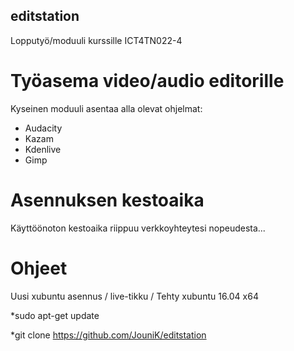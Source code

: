 ## editstation
Lopputyö/moduuli kurssille ICT4TN022-4

# Työasema video/audio editorille
Kyseinen moduuli asentaa alla olevat ohjelmat:
- Audacity
- Kazam
- Kdenlive
- Gimp

# Asennuksen kestoaika
Käyttöönoton kestoaika riippuu verkkoyhteytesi nopeudesta...


# Ohjeet
Uusi xubuntu asennus / live-tikku / Tehty xubuntu 16.04 x64

*sudo apt-get update

*git clone https://github.com/JouniK/editstation
